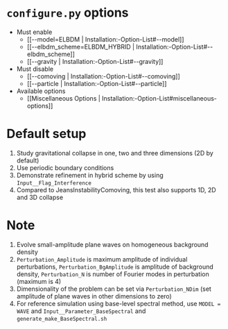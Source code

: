 # `configure.py` options
- Must enable
   - [[--model=ELBDM | Installation:-Option-List#--model]]
   - [[--elbdm_scheme=ELBDM_HYBRID | Installation:-Option-List#--elbdm_scheme]]
   - [[--gravity | Installation:-Option-List#--gravity]]
- Must disable
   - [[--comoving | Installation:-Option-List#--comoving]]
   - [[--particle | Installation:-Option-List#--particle]]
- Available options
   - [[Miscellaneous Options | Installation:-Option-List#miscellaneous-options]]


# Default setup
1. Study gravitational collapse in one, two and three dimensions (2D by default)
2. Use periodic boundary conditions
3. Demonstrate refinement in hybrid scheme by using `Input__Flag_Interference`
4. Compared to JeansInstabilityComoving, this test also supports 1D, 2D and 3D collapse

# Note
1. Evolve small-amplitude plane waves on homogeneous background density
2. `Perturbation_Amplitude` is maximum amplitude of individual perturbations, `Perturbation_BgAmplitude` is amplitude of background density, `Perturbation_N` is number of Fourier modes in perturbation (maximum is 4)
3. Dimensionality of the problem can be set via `Perturbation_NDim` (set amplitude of plane waves in other dimensions to zero)
3. For reference simulation using base-level spectral method, use `MODEL = WAVE` and `Input__Parameter_BaseSpectral` and `generate_make_BaseSpectral.sh`

